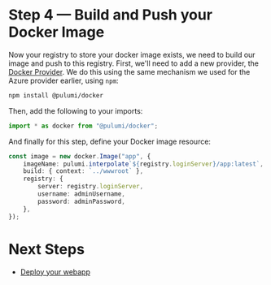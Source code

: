 # Step 4 &mdash; Build and Push your Docker Image

Now your registry to store your docker image exists, we need to build our image and push to this registry. First, we'll need to add a new provider, the [Docker Provider](https://www.pulumi.com/docs/intro/cloud-providers/docker/). We do this using the same mechanism we used for the Azure provider earlier, using `npm`:

```bash
npm install @pulumi/docker
```

Then, add the following to your imports:

```typescript
import * as docker from "@pulumi/docker";
```

And finally for this step, define your Docker image resource:

```typescript
const image = new docker.Image("app", {
    imageName: pulumi.interpolate`${registry.loginServer}/app:latest`,
    build: { context: `../wwwroot` },
    registry: {
        server: registry.loginServer,
        username: adminUsername,
        password: adminPassword,
    },
});
```

# Next Steps

* [Deploy your webapp](../lab-05/README.md)